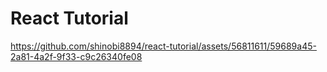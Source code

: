 # React Tutorial


https://github.com/shinobi8894/react-tutorial/assets/56811611/59689a45-2a81-4a2f-9f33-c9c26340fe08

